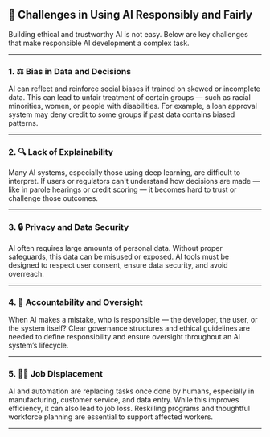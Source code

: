 ## 🚧 Challenges in Using AI Responsibly and Fairly

Building ethical and trustworthy AI is not easy. Below are key challenges that make responsible AI development a complex task.

---

### 1. ⚖️ Bias in Data and Decisions

AI can reflect and reinforce social biases if trained on skewed or incomplete data. This can lead to unfair treatment of certain groups — such as racial minorities, women, or people with disabilities. For example, a loan approval system may deny credit to some groups if past data contains biased patterns.

---

### 2. 🔍 Lack of Explainability

Many AI systems, especially those using deep learning, are difficult to interpret. If users or regulators can't understand how decisions are made — like in parole hearings or credit scoring — it becomes hard to trust or challenge those outcomes.

---

### 3. 🔒 Privacy and Data Security

AI often requires large amounts of personal data. Without proper safeguards, this data can be misused or exposed. AI tools must be designed to respect user consent, ensure data security, and avoid overreach.

---

### 4. 🧭 Accountability and Oversight

When AI makes a mistake, who is responsible — the developer, the user, or the system itself? Clear governance structures and ethical guidelines are needed to define responsibility and ensure oversight throughout an AI system’s lifecycle.

---

### 5. 🧑‍🏭 Job Displacement

AI and automation are replacing tasks once done by humans, especially in manufacturing, customer service, and data entry. While this improves efficiency, it can also lead to job loss. Reskilling programs and thoughtful workforce planning are essential to support affected workers.

---
